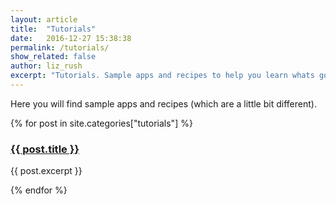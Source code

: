 ```yaml
---
layout: article
title:  "Tutorials"
date:   2016-12-27 15:38:38
permalink: /tutorials/
show_related: false
author: liz_rush
excerpt: "Tutorials. Sample apps and recipes to help you learn whats going on."
---
```


Here you will find sample apps and recipes (which are a little bit different).

<div>
{% for post in site.categories["tutorials"] %}
  <div class="col-md-6 tutorials-brief">
    <a href="{{ site.url }}{{ post.permalink }}"><img src="{{ site.url }}{{ site.baseurl }}/images//icons/{{ post.title }}.svg" alt="" itemprop="image"></a>
    <h3><a href="{{ site.url }}{{ post.permalink }}">{{ post.title }}</a></h3>
    <p class="lg">{{ post.excerpt }}</p>
  </div>
{% endfor %}
</div>
